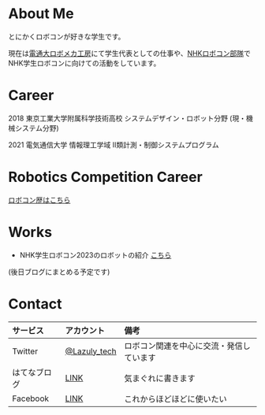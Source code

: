 # About Me

とにかくロボコンが好きな学生です。

現在は[電通大ロボメカ工房](https://sites.google.com/view/uec-rmf/home/butai/nhk-team)にて学生代表としての仕事や、[NHKロボコン部隊](https://sites.google.com/view/uec-rmf/home/butai/nhk-team)でNHK学生ロボコンに向けての活動をしています。

# Career

2018 東京工業大学附属科学技術高校 システムデザイン・ロボット分野 (現・機械システム分野)

2021 電気通信大学 情報理工学域 II類計測・制御システムプログラム

# Robotics Competition Career

[ロボコン歴はこちら](./robocon-career.html)

# Works

- NHK学生ロボコン2023のロボットの紹介
[こちら](https://twitter.com/Lazuly_tech/status/1665911290844573697)

(後日ブログにまとめる予定です)

# Contact

|サービス|アカウント|備考|
|:---|:---|:---|
|Twitter|[@Lazuly_tech](https://twitter.com/lazuly_tech)|ロボコン関連を中心に交流・発信しています|
|はてなブログ|[LINK](https://lazuly.hatenablog.com)|気まぐれに書きます|
|Facebook|[LINK](https://www.facebook.com/profile.php?id=100028977140855)|これからほどほどに使いたい|
